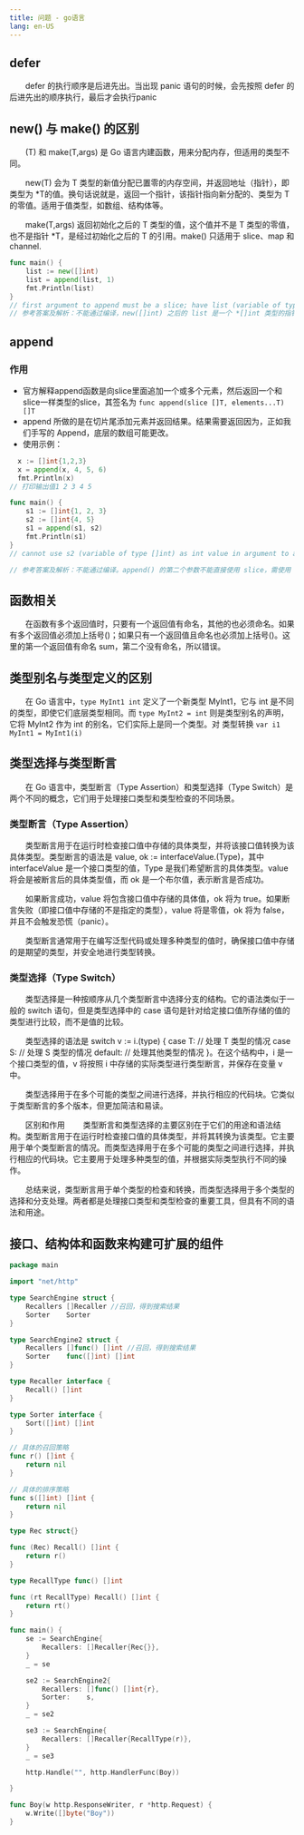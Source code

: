 ```yaml
---
title: 问题 - go语言
lang: en-US
---
```


## defer 

&emsp;&emsp;defer 的执行顺序是后进先出。当出现 panic 语句的时候，会先按照 defer 的后进先出的顺序执行，最后才会执行panic

## new() 与 make() 的区别

&emsp;&emsp;(T) 和 make(T,args) 是 Go 语言内建函数，用来分配内存，但适用的类型不同。

&emsp;&emsp;new(T) 会为 T 类型的新值分配已置零的内存空间，并返回地址（指针），即类型为 *T的值。换句话说就是，返回一个指针，该指针指向新分配的、类型为 T 的零值。适用于值类型，如数组、结构体等。

&emsp;&emsp;make(T,args) 返回初始化之后的 T 类型的值，这个值并不是 T 类型的零值，也不是指针 *T，是经过初始化之后的 T 的引用。make() 只适用于 slice、map 和 channel.

```go
func main() {
	list := new([]int)
	list = append(list, 1)
	fmt.Println(list)
}
// first argument to append must be a slice; have list (variable of type *[]int) compiler InvalidAppend
// 参考答案及解析：不能通过编译，new([]int) 之后的 list 是一个 *[]int 类型的指针，不能对指针执行 append 操作。可以使用 make() 初始化之后再用。同样的，map 和 channel 建议使用 make() 或字面量的方式初始化，不要用 new() 
```

## append
### 作用
- 官方解释append函数是向slice里面追加一个或多个元素，然后返回一个和slice一样类型的slice，其签名为 `func append(slice []T, elements...T) []T`
- append 所做的是在切片尾添加元素并返回结果。结果需要返回因为，正如我们手写的 Append，底层的数组可能更改。
- 使用示例：
```go
  x := []int{1,2,3}
  x = append(x, 4, 5, 6)
  fmt.Println(x)
// 打印输出值1 2 3 4 5

func main() {
    s1 := []int{1, 2, 3}
    s2 := []int{4, 5}
    s1 = append(s1, s2)
    fmt.Println(s1)
}
// cannot use s2 (variable of type []int) as int value in argument to appendcompilerIncompatibleAssign

// 参考答案及解析：不能通过编译。append() 的第二个参数不能直接使用 slice，需使用 … 操作符，将一个切片追加到另一个切片上：append(s1,s2…)。或者直接跟上元素，形如：append(s1,1,2,3)。
```

## 函数相关

&emsp;&emsp;在函数有多个返回值时，只要有一个返回值有命名，其他的也必须命名。如果有多个返回值必须加上括号()；如果只有一个返回值且命名也必须加上括号()。这里的第一个返回值有命名 sum，第二个没有命名，所以错误。


## 类型别名与类型定义的区别
&emsp;&emsp;在 Go 语言中，`type MyInt1 int` 定义了一个新类型 MyInt1，它与 int 是不同的类型，即使它们底层类型相同。而 `type MyInt2 = int` 则是类型别名的声明，它将 MyInt2 作为 int 的别名，它们实际上是同一个类型。对 类型转换 `var i1 MyInt1 = MyInt1(i)`


## 类型选择与类型断言
&emsp;&emsp;在 Go 语言中，类型断言（Type Assertion）和类型选择（Type Switch）是两个不同的概念，它们用于处理接口类型和类型检查的不同场景。

### 类型断言（Type Assertion）
&emsp;&emsp;类型断言用于在运行时检查接口值中存储的具体类型，并将该接口值转换为该具体类型。类型断言的语法是 value, ok := interfaceValue.(Type)，其中 interfaceValue 是一个接口类型的值，Type 是我们希望断言的具体类型。value 将会是被断言后的具体类型值，而 ok 是一个布尔值，表示断言是否成功。

&emsp;&emsp;如果断言成功，value 将包含接口值中存储的具体值，ok 将为 true。如果断言失败（即接口值中存储的不是指定的类型），value 将是零值，ok 将为 false，并且不会触发恐慌（panic）。

&emsp;&emsp;类型断言通常用于在编写泛型代码或处理多种类型的值时，确保接口值中存储的是期望的类型，并安全地进行类型转换。

### 类型选择（Type Switch）
&emsp;&emsp;类型选择是一种按顺序从几个类型断言中选择分支的结构。它的语法类似于一般的 switch 语句，但是类型选择中的 case 语句是针对给定接口值所存储的值的类型进行比较，而不是值的比较。

&emsp;&emsp;类型选择的语法是 switch v := i.(type) { case T: // 处理 T 类型的情况 case S: // 处理 S 类型的情况 default: // 处理其他类型的情况 }。在这个结构中，i 是一个接口类型的值，v 将按照 i 中存储的实际类型进行类型断言，并保存在变量 v 中。

&emsp;&emsp;类型选择用于在多个可能的类型之间进行选择，并执行相应的代码块。它类似于类型断言的多个版本，但更加简洁和易读。

&emsp;&emsp;区别和作用
&emsp;&emsp;类型断言和类型选择的主要区别在于它们的用途和语法结构。类型断言用于在运行时检查接口值的具体类型，并将其转换为该类型。它主要用于单个类型断言的情况。而类型选择用于在多个可能的类型之间进行选择，并执行相应的代码块。它主要用于处理多种类型的值，并根据实际类型执行不同的操作。

&emsp;&emsp;总结来说，类型断言用于单个类型的检查和转换，而类型选择用于多个类型的选择和分支处理。两者都是处理接口类型和类型检查的重要工具，但具有不同的语法和用途。

##  接口、结构体和函数来构建可扩展的组件

```go
package main

import "net/http"

type SearchEngine struct {
	Recallers []Recaller //召回，得到搜索结果
	Sorter    Sorter
}

type SearchEngine2 struct {
	Recallers []func() []int //召回，得到搜索结果
	Sorter    func([]int) []int
}

type Recaller interface {
	Recall() []int
}

type Sorter interface {
	Sort([]int) []int
}

// 具体的召回策略
func r() []int {
	return nil
}

// 具体的排序策略
func s([]int) []int {
	return nil
}

type Rec struct{}

func (Rec) Recall() []int {
	return r()
}

type RecallType func() []int

func (rt RecallType) Recall() []int {
	return rt()
}

func main() {
	se := SearchEngine{
		Recallers: []Recaller{Rec{}},
	}
	_ = se

	se2 := SearchEngine2{
		Recallers: []func() []int{r},
		Sorter:    s,
	}
	_ = se2

	se3 := SearchEngine{
		Recallers: []Recaller{RecallType(r)},
	}
	_ = se3

	http.Handle("", http.HandlerFunc(Boy))

}

func Boy(w http.ResponseWriter, r *http.Request) {
	w.Write([]byte("Boy"))
}

```